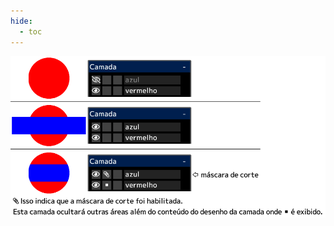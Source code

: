 ```yaml
---
hide:
  - toc
---
```


<!-- https://steamcommunity.com/sharedfiles/filedetails/?id=2954704516 -->

![clipping_mask](./image/clipping_mask.png)
